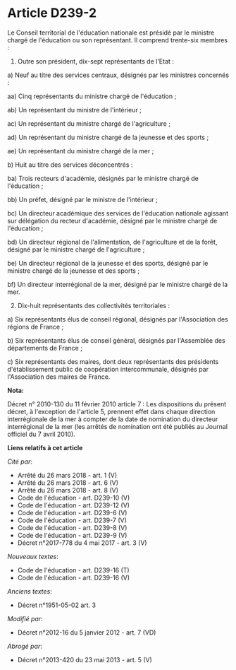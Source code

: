 # Article D239-2

Le Conseil territorial de l'éducation nationale est présidé par le ministre chargé de l'éducation ou son représentant. Il
comprend trente-six membres : 

1. Outre son président, dix-sept représentants de l'Etat : 

a) Neuf au titre des services centraux, désignés par les ministres concernés : 

aa) Cinq représentants du ministre chargé de l'éducation ; 

ab) Un représentant du ministre de l'intérieur ; 

ac) Un représentant du ministre chargé de l'agriculture ; 

ad) Un représentant du ministre chargé de la jeunesse et des sports ; 

ae) Un représentant du ministre chargé de la mer ; 

b) Huit au titre des services déconcentrés : 

ba) Trois recteurs d'académie, désignés par le ministre chargé de l'éducation ; 

bb) Un préfet, désigné par le ministre de l'intérieur ; 

bc) Un             directeur académique des services de l'éducation nationale agissant sur délégation du recteur d'académie,
désigné par le ministre chargé de l'éducation ; 

bd) Un directeur régional de l'alimentation, de l'agriculture et de la forêt, désigné par le ministre chargé de
l'agriculture ; 

be) Un directeur régional de la jeunesse et des sports, désigné par le ministre chargé de la jeunesse et des sports ; 

bf) Un directeur interrégional de la mer, désigné par le ministre chargé de la mer. 

2. Dix-huit représentants des collectivités territoriales : 

a) Six représentants élus de conseil régional, désignés par l'Association des régions de France ; 

b) Six représentants élus de conseil général, désignés par l'Assemblée des départements de France ; 

c) Six représentants des maires, dont deux représentants des présidents d'établissement public de coopération intercommunale,
désignés par l'Association des maires de France.

**Nota:**

Décret n° 2010-130 du 11 février 2010 article 7 : Les dispositions du présent décret, à l'exception de l'article 5, prennent
effet dans chaque direction interrégionale de la mer à compter de la date de nomination du directeur interrégional de la mer
(les arrêtés de nomination ont été publiés au Journal officiel du 7 avril 2010).

**Liens relatifs à cet article**

_Cité par_:

  - Arrêté du 26 mars 2018 - art. 1 (V)
  - Arrêté du 26 mars 2018 - art. 6 (V)
  - Arrêté du 26 mars 2018 - art. 8 (V)
  - Code de l'éducation - art. D239-10 (V)
  - Code de l'éducation - art. D239-12 (V)
  - Code de l'éducation - art. D239-6 (V)
  - Code de l'éducation - art. D239-7 (V)
  - Code de l'éducation - art. D239-8 (V)
  - Code de l'éducation - art. D239-9 (V)
  - Décret n°2017-778 du 4 mai 2017 - art. 3 (V)

_Nouveaux textes_:

  - Code de l'éducation - art. D239-16 (T)
  - Code de l'éducation - art. D239-16 (V)

_Anciens textes_:

  - Décret n°1951-05-02 art. 3

_Modifié par_:

  - Décret n°2012-16 du 5 janvier 2012 - art. 7 (VD)

_Abrogé par_:

  - Décret n°2013-420 du 23 mai 2013 - art. 5 (V)
